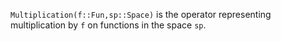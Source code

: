 `Multiplication(f::Fun,sp::Space)` is the operator representing multiplication by `f` on functions in the space `sp`.
